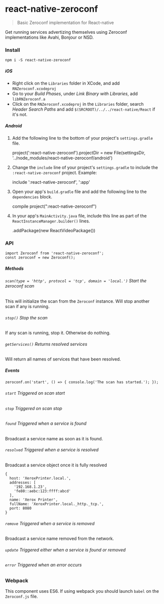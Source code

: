 # react-native-zeroconf

> Basic Zeroconf implementation for React-native

Get running services advertizing themselves using Zeroconf implementations like Avahi, Bonjour or NSD.

### Install

    npm i -S react-native-zeroconf

##### iOS

 - Right click on the `Libraries` folder in XCode, and add `RNZeroconf.xcodeproj`
 - Go to your *Build Phases*, under *Link Binary with Libraries*, add `libRNZeroconf.a`
 - Click on the `RNZeroconf.xcodeproj` in the `Libraries` folder, search *Header Search Paths* and add `$(SRCROOT)/../../react-native/React` if it's not.

##### Android

1. Add the following line to the bottom of your project's `settings.gradle` file.

    project(':react-native-zeroconf').projectDir = new File(settingsDir, '../node_modules/react-native-zeroconf/android')

2. Change the `include` line of your project's `settings.gradle` to include the `:react-native-zeroconf` project. Example:

    include ':react-native-zeroconf', ':app'

3. Open your app's `build.gradle` file and add the following line to the `dependencies` block.

    compile project(":react-native-zeroconf")

4. In your app's `MainActivity.java` file, include this line as part of the `ReactInstanceManager.builder()` lines.

    .addPackage(new ReactVideoPackage())

### API

    import Zeroconf from 'react-native-zeroconf';
    const zeroconf = new Zeroconf();

##### Methods

###### `scan(type = 'http', protocol = 'tcp', domain = 'local.')` Start the zeroconf scan

This will initialize the scan from the `Zeroconf` instance. Will stop another scan if any is running.

###### `stop()` Stop the scan

If any scan is running, stop it. Otherwise do nothing.

###### `getServices()` Returns resolved services

Will return all names of services that have been resolved.

##### Events

    zeroconf.on('start', () => { console.log('The scan has started.'); });

###### `start` Triggered on scan start
###### `stop` Triggered on scan stop
###### `found` Triggered when a service is found

Broadcast a service name as soon as it is found.

###### `resolved` Triggered when a service is resolved

Broadcast a service object once it is fully resolved

    {
      host: 'XeroxPrinter.local.',
      addresses: [
        '192.168.1.23',
        'fe80::aebc:123:ffff:abcd'
      ],
      name: 'Xerox Printer',
      fullName: 'XeroxPrinter.local._http._tcp.',
      port: 8080
    }

###### `remove` Triggered when a service is removed

Broadcast a service name removed from the network.

###### `update` Triggered either when a service is found or removed
###### `error` Triggered when an error occurs

### Webpack

This component uses ES6. If using webpack you should launch `babel` on the `Zeroconf.js` file.
